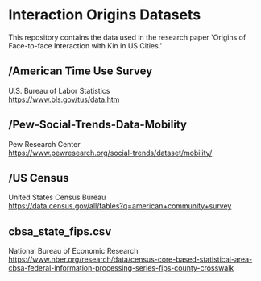 # Interaction Origins Datasets

This repository contains the data used in the research paper 'Origins of Face-to-face Interaction with Kin in US Cities.'


## /American Time Use Survey
U.S. Bureau of Labor Statistics  
https://www.bls.gov/tus/data.htm  

## /Pew-Social-Trends-Data-Mobility
Pew Research Center  
https://www.pewresearch.org/social-trends/dataset/mobility/  

## /US Census
United States Census Bureau  
https://data.census.gov/all/tables?q=american+community+survey  

## cbsa_state_fips.csv
National Bureau of Economic Research  
https://www.nber.org/research/data/census-core-based-statistical-area-cbsa-federal-information-processing-series-fips-county-crosswalk  
